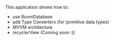 This application shows how to:
- use RoomDatabase
- add Type Converters (for !primitive data types)
- MVVM architecture
- recyclerView (Coming soon :))
